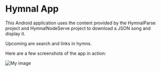 Hymnal App
============
This Android application uses the content provided by the HymnalParse project and HymnalNodeServe project to download a JSON song and display it.

Upcoming are search and links in hymns.

Here are a few screenshots of the app in action:

![My image](IMG]http://i46.tinypic.com/wi33fm.png)